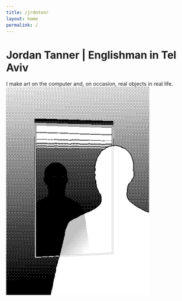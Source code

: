 ```yaml
---
title: /jrdntnnr
layout: home
permalink: /
---
```


# Jordan Tanner | Englishman in Tel Aviv

I make art on the computer and, on occasion, real objects in real life.
\
![גם אני שקוף](/gas.png)
